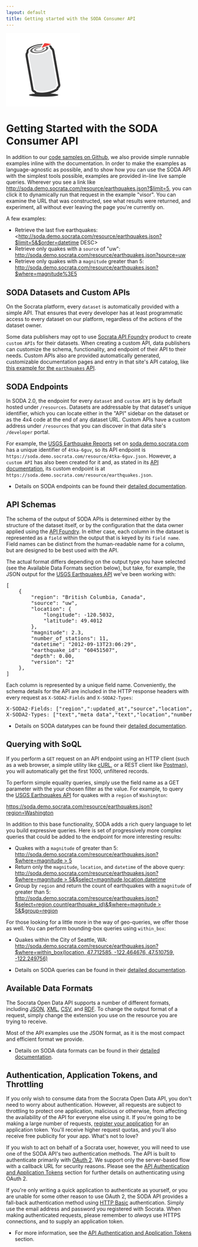 ```yaml
---
layout: default
title: Getting started with the SODA Consumer API
---
```


<img src="/img/soda-small.png" class="right" alt="SODA Consumer API" />

# Getting Started with the SODA Consumer API

In addition to our [code samples on Github](http://github.com/socrata), we also provide simple runnable examples inline with the documentation. In order to make the examples as language-agnostic as possible, and to show how you can use the SODA API with the simplest tools possible, examples are provided in-line live sample queries. Wherever you see a link like <http://soda.demo.socrata.com/resource/earthquakes.json?$limit=5>, you can click it to dynamically run that request in the example "visor". You can examine the URL that was constructed, see what results were returned, and experiment, all without ever leaving the page you're currently on.

A few examples:

* Retrieve the last five earthquakes: <http://soda.demo.socrata.com/resource/earthquakes.json?$limit=5&$order=datetime DESC>
* Retrieve only quakes with a `source` of "uw": <http://soda.demo.socrata.com/resource/earthquakes.json?source=uw>
* Retrieve only quakes with a `magnitude` greater than 5: <http://soda.demo.socrata.com/resource/earthquakes.json?$where=magnitude%3E5>

## SODA Datasets and Custom APIs

On the Socrata platform, every `dataset` is automatically provided with a simple API. That ensures that every developer has at least programmatic access to every dataset on our platform, regardless of the actions of the dataset owner.

Some data publishers may opt to use [Socrata API Foundry](http://www.socrata.com/api-foundry) product to create `custom APIs` for their datasets. When creating a custom API, data publishers can customize the schema, functionality, and endpoint of their API to their needs. Custom APIs also are provided automatically generated, customizable documentation pages and entry in that site's API catalog, like [this example for the `earthquakes` API](https://soda.demo.socrata.com/developers/docs/earthquakes).

## SODA Endpoints

In SODA 2.0, the endpoint for every `dataset` and `custom API` is by default hosted under `/resources`. Datasets are addressable by that dataset's unique identifier, which you can locate either in the "API" sidebar on the dataset or as the 4x4 code at the end of any dataset URL. Custom APIs have a custom address under `/resources` that you can discover in that data site's `/developer` portal.

For example, the [USGS Earthquake Reports](https://soda.demo.socrata.com/dataset/USGS-Earthquake-Reports/4tka-6guv)
set on [soda.demo.socrata.com](https://soda.demo.socrata.com) has a unique identifier of `4tka-6guv`, so its API endpoint is `https://soda.demo.socrata.com/resource/4tka-6guv.json`. However, a `custom API` has also been created for it and, as stated in its [API documentation](https://soda.demo.socrata.com/developers/docs/earthquakes), its custom endpoint is at `https://soda.demo.socrata.com/resource/earthquakes.json`.

<ul class="more-info">
  <li>
    Details on SODA endpoints can be found their <a href="/docs/endpoints">detailed documentation</a>.
  </li>
</ul>

## API Schemas

The schema of the output of SODA APIs is determined either by the structure of the dataset itself, or by the configuration that the data owner applied using the [API Foundry](http://www.socrata.com/api-foundry/). In either case, each column in the dataset is represented as a `field` within the output that is keyed by its `field name`. Field names can be distinct from the human-readable name for a column, but are designed to be best used with the API.

The actual format differs depending on the output type you have selected (see the Available Data Formats section below), but take, for example, the JSON output for the [USGS Earthquakes API](https://soda.demo.socrata.com/developers/docs/earthquakes) we've been working with:

<pre class="prettyprint">
[
    {
        "region": "British Columbia, Canada",
        "source": "uw",
        "location": {
            "longitude": -120.5032,
            "latitude": 49.4012
        },
        "magnitude": 2.3,
        "number_of_stations": 11,
        "datetime": "2012-09-13T23:06:29",
        "earthquake_id": "60451507",
        "depth": 0.00,
        "version": "2"
    },
]
</pre>

Each column is represented by a unique field name. Conveniently, the schema details for the API are included in the HTTP response headers with every request as `X-SODA2-Fields` and `X-SODA2-Types`:

<pre class="prettyprint">
X-SODA2-Fields: ["region",":updated_at","source","location","magnitude ","number_of_stations",":id","datetime",":created_at","earthquake_id","d epth","version"]
X-SODA2-Types: ["text","meta_data","text","location","number","number" ,"meta_data","calendar_date","meta_data","text","number","text"]
</pre>

<ul class="more-info">
  <li>
    Details on SODA datatypes can be found their <a href="/docs/datatypes">detailed documentation</a>.
  </li>
</ul>

## Querying with SoQL

If you perform a `GET` request on an API endpoint using an HTTP client (such as a web browser, a simple utility like [cURL](http://curl.haxx.se/), or a REST client like [Postman](https://chrome.google.com/webstore/detail/fdmmgilgnpjigdojojpjoooidkmcomcm)), you will automatically get the first 1000, unfiltered records.

To perform simple equality queries, simply use the field name as a GET parameter with the your chosen filter as the value. For example, to query the [USGS Earthquakes API](https://soda.demo.socrata.com/developers/docs/earthquakes) for quakes with a `region` of `Washington`:

<https://soda.demo.socrata.com/resource/earthquakes.json?region=Washington>

In addition to this base functionality, SODA adds a rich query language to let you build  expressive queries.
Here is set of progressively more complex queries that could be added to the endpoint for more interesting results:

* Quakes with a `magnitude` of greater than 5: [http://soda.demo.socrata.com/resource/earthquakes.json?$where=magnitude > 5](http://soda.demo.socrata.com/resource/earthquakes.json?$where=magnitude%3E5)
* Return only the `magnitude`, `location`, and `datetime` of the above query: [http://soda.demo.socrata.com/resource/earthquakes.json?$where=magnitude > 5&$select=magnitude,location,datetime](http%3A%2F%2Fsoda.demo.socrata.com%2Fresource%2Fearthquakes.json%3F%24where%3Dmagnitude%20%3E%205%26%24select%3Dmagnitude%2Clocation%2Cdatetime)
* Group by `region` and return the count of earthquakes with a `magnitude` of greater than 5: [http://soda.demo.socrata.com/resource/earthquakes.json?$select=region,count(earthquake_id)&$where=magnitude > 5&$group=region](http%3A%2F%2Fsoda.demo.socrata.com%2Fresource%2Fearthquakes.json%3F%24select%3Dregion%2Ccount(earthquake_id)%26%24where%3Dmagnitude%20%3E%205%26%24group%3Dregion)

For those looking for a little more in the way of geo-queries, we offer those as well. You can <!--perform range queries using the `within_circle` function, and you can--> perform bounding-box queries using `within_box`:

<!-- Grumble * Quakes within 5 kilometers of the Socrata offices in Pioneer Square, Seattle, WA: [http://soda.demo.socrata.com/resource/earthquakes.json?$where=within_circle(location, 47.598178, -122.334526, 5000)](http%3A%2F%2Fsoda.demo.socrata.com%2Fresource%2Fearthquakes.json%3F%24where%3Dwithin_circle(location%2C%2047.598178%2C%20-122.334526%2C%205000)) -->

* Quakes within the City of Seattle, WA: [http://soda.demo.socrata.com/resource/earthquakes.json?$where=within_box(location, 47.712585, -122.464676, 47.510759, -122.249756)](http%3A%2F%2Fsoda.demo.socrata.com%2Fresource%2Fearthquakes.json%3F%24where%3Dwithin_box(location%2C%2047.712585%2C%20-122.464676%2C%2047.510759%2C%20-122.249756))

<ul class="more-info">
  <li>
    Details on SODA queries can be found in their <a href="/docs/queries">detailed documentation</a>.
  </li>
</ul>

## Available Data Formats

The Socrata Open Data API supports a number of different formats, including [JSON](/docs/formats/json), [XML](/docs/formats/xml), [CSV](/docs/formats/csv), and [RDF](/docs/formats/rdf). To change the output format of a request, simply change the extension you use on the resource you are trying to receive.

Most of the API examples use the JSON format, as it is the most compact and efficient format we provide.

<ul class="more-info">
  <li>
    Details on SODA data formats can be found in their <a href="/docs/formats">detailed documentation</a>.
  </li>
</ul>

## Authentication, Application Tokens, and Throttling

If you only wish to consume data from the Socrata Open Data API, you don't need to worry about authentication. However, all requests are subject to throttling to protect one application, malicious or otherwise, from affecting the availability of the API for everyone else using it. If you're going to be making a large number of requests, [register your application][3] for an application token. You'll receive higher request quotas, and you'll also receive free publicity for your app. What's not to love?

If you wish to act on behalf of a Socrata user, however, you will need to use one of the SODA API's two authentication methods. The API is built to authenticate primarily with [OAuth 2][4]. We support only the server-based flow with a callback URL for security reasons. Please see the [API Authentication and Application Tokens][5] section for further details on authenticating using OAuth 2.

If you're only writing a quick application to authenticate as yourself, or you are unable for some other reason to use OAuth 2, the SODA API provides a fall-back authentication method using [HTTP Basic][6] authentication. Simply use the email address and password you registered with Socrata. When making authenticated requests, please remember to *always* use HTTPS connections, and to supply an application token.

<ul class="more-info">
  <li>
    For more information, see the <a href="/authentication">API Authentication and Application Tokens</a> section.
  </li>
</ul>

 [3]: /register
 [4]: http://oauth.net/2/
 [5]: /authentication
 [6]: http://en.wikipedia.org/wiki/Basic_access_authentication
 [7]: http://en.wikipedia.org/wiki/Representational_State_Transfer
